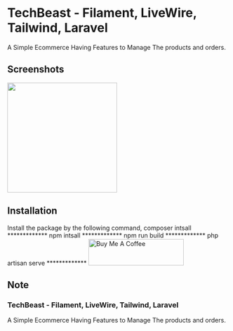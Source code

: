 # TechBeast - Filament, LiveWire, Tailwind, Laravel
A Simple Ecommerce Having Features to Manage The products and orders.
## Screenshots
[<img src="https://i.snipboard.io/yYWaXk.jpg" width="250">](https://i.snipboard.io/yYWaXk.jpg)
## Installation
Install the package by the following command,
    composer intsall
    *************
    npm intsall
    *************
    npm run build
    *************
    php artisan serve
    *************
<a href="https://buymeacoffee.com/hassandevtips" target="_blank"><img src="https://cdn.buymeacoffee.com/buttons/v2/default-red.png" alt="Buy Me A Coffee" style="height: 60px !important;width: 217px !important;" ></a>
## Note
### TechBeast - Filament, LiveWire, Tailwind, Laravel
A Simple Ecommerce Having Features to Manage The products and orders.

